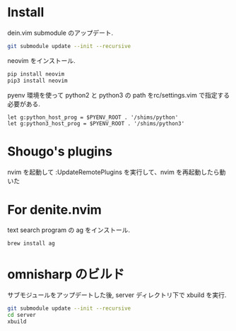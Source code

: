 # Install
dein.vim submodule のアップデート.

```bash
git submodule update --init --recursive
```

neovim をインストール.

```bash
pip install neovim
pip3 install neovim
```

pyenv 環境を使って python2 と python3 の path をrc/settings.vim で指定する必要がある.

```vim
let g:python_host_prog = $PYENV_ROOT . '/shims/python'
let g:python3_host_prog = $PYENV_ROOT . '/shims/python3'
```

# Shougo's plugins
nvim を起動して
:UpdateRemotePlugins
を実行して、nvim を再起動したら動いた

# For denite.nvim
text search program の ag をインストール.
```bash
brew install ag
```

# omnisharp のビルド
サブモジュールをアップデートした後, server ディレクトリ下で xbuild を実行.

```bash
git submodule update --init --recursive
cd server
xbuild
```
